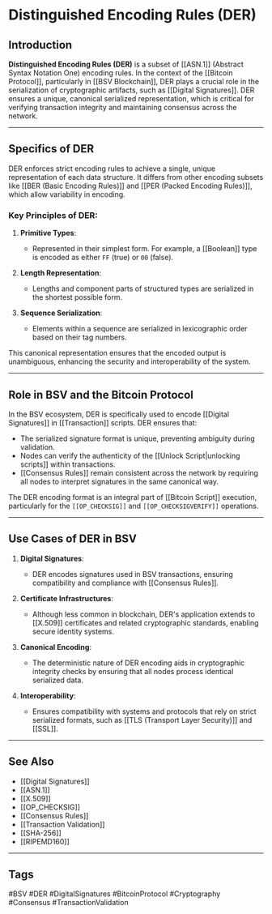 # Distinguished Encoding Rules (DER)

## Introduction 

**Distinguished Encoding Rules (DER)** is a subset of [[ASN.1]] (Abstract Syntax Notation One) encoding rules. In the context of the [[Bitcoin Protocol]], particularly in [[BSV Blockchain]], DER plays a crucial role in the serialization of cryptographic artifacts, such as [[Digital Signatures]]. DER ensures a unique, canonical serialized representation, which is critical for verifying transaction integrity and maintaining consensus across the network.

---

## Specifics of DER

DER enforces strict encoding rules to achieve a single, unique representation of each data structure. It differs from other encoding subsets like [[BER (Basic Encoding Rules)]] and [[PER (Packed Encoding Rules)]], which allow variability in encoding.

### Key Principles of DER:

1. **Primitive Types**:
   - Represented in their simplest form. For example, a [[Boolean]] type is encoded as either `FF` (true) or `00` (false).

2. **Length Representation**:
   - Lengths and component parts of structured types are serialized in the shortest possible form.

3. **Sequence Serialization**:
   - Elements within a sequence are serialized in lexicographic order based on their tag numbers.

This canonical representation ensures that the encoded output is unambiguous, enhancing the security and interoperability of the system.

---

## Role in BSV and the Bitcoin Protocol

In the BSV ecosystem, DER is specifically used to encode [[Digital Signatures]] in [[Transaction]] scripts. DER ensures that:

- The serialized signature format is unique, preventing ambiguity during validation.
- Nodes can verify the authenticity of the [[Unlock Script|unlocking scripts]] within transactions.
- [[Consensus Rules]] remain consistent across the network by requiring all nodes to interpret signatures in the same canonical way.

The DER encoding format is an integral part of [[Bitcoin Script]] execution, particularly for the `[[OP_CHECKSIG]]` and `[[OP_CHECKSIGVERIFY]]` operations.

---

## Use Cases of DER in BSV

1. **Digital Signatures**:
   - DER encodes signatures used in BSV transactions, ensuring compatibility and compliance with [[Consensus Rules]].

2. **Certificate Infrastructures**:
   - Although less common in blockchain, DER's application extends to [[X.509]] certificates and related cryptographic standards, enabling secure identity systems.

3. **Canonical Encoding**:
   - The deterministic nature of DER encoding aids in cryptographic integrity checks by ensuring that all nodes process identical serialized data.

4. **Interoperability**:
   - Ensures compatibility with systems and protocols that rely on strict serialized formats, such as [[TLS (Transport Layer Security)]] and [[SSL]].

---

## See Also

- [[Digital Signatures]]
- [[ASN.1]]
- [[X.509]]
- [[OP_CHECKSIG]]
- [[Consensus Rules]]
- [[Transaction Validation]]
- [[SHA-256]]
- [[RIPEMD160]]

---

## Tags
#BSV #DER #DigitalSignatures #BitcoinProtocol #Cryptography #Consensus #TransactionValidation
